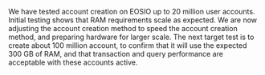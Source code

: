 We have tested account creation on EOSIO up to 20 million user accounts. 
Initial testing shows that RAM requirements scale as expected.
We are now adjusting the account creation method to speed the account creation method, and preparing hardware for larger scale.
The next target test is to create about 100 million account, to confirm that it will use the expected 300 GB of RAM, 
and that transaction and query performance are acceptable with these accounts active.
